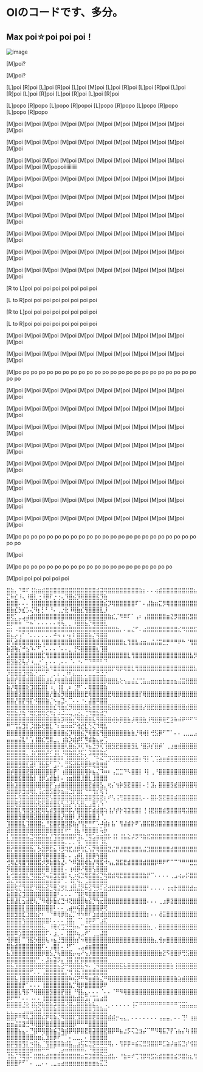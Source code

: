 # OIのコードです、多分。

## Max poi☆poi poi poi！

![image](https://github.com/hawk5121/OI/raw/master/poi.jpg)

[M]poi?

[M]poi?

[L]poi [R]poi [L]poi [R]poi [L]poi [M]poi [L]poi [R]poi [L]poi [R]poi [L]poi [R]poi [L]poi [R]poi [L]poi [R]poi [L]poi [R]poi

[L]popo [R]popo [L]popo [R]popoi [L]popo [R]popo [L]popo [R]popo [L]popo [R]popo

[M]poi [M]poi [M]poi [M]poi [M]poi [M]poi [M]poi [M]poi [M]poi [M]poi [M]poi 

[M]poi [M]poi [M]poi [M]poi [M]poi [M]poi [M]poi [M]poi [M]poi [M]poi [M]poi 

[M]poi [M]poi [M]poi [M]poi [M]poi [M]poi [M]poi [M]poi [M]poi [M]poi [M]poi [M]poi [M]popoiiiiiiiiii

[M]poi [M]poi [M]poi [M]poi [M]poi [M]poi [M]poi [M]poi [M]poi [M]poi [M]poi 

[M]poi [M]poi [M]poi [M]poi [M]poi [M]poi [M]poi [M]poi [M]poi [M]poi [M]poi 

[M]poi [M]poi [M]poi [M]poi [M]poi [M]poi [M]poi [M]poi [M]poi [M]poi [M]poi 

[M]poi [M]poi [M]poi [M]poi [M]poi [M]poi [M]poi [M]poi [M]poi [M]poi [M]poi 

[M]poi [M]poi [M]poi [M]poi [M]poi [M]poi [M]poi [M]poi [M]poi [M]poi [M]poi 

[M]poi [M]poi [M]poi [M]poi [M]poi [M]poi [M]poi [M]poi [M]poi [M]poi [M]poi 

[R to L]poi poi poi poi poi poi poi poi 

[L to R]poi poi poi poi poi poi poi poi 

[R to L]poi poi poi poi poi poi poi poi 

[L to R]poi poi poi poi poi poi poi poi 

[M]poi [M]poi [M]poi [M]poi [M]poi [M]poi [M]poi [M]poi [M]poi [M]poi [M]poi 

[M]poi [M]poi [M]poi [M]poi [M]poi [M]poi [M]poi [M]poi [M]poi [M]poi [M]poi 

[M]po po po po po po po po po po po po po po po po po po po po po po po po po 

[M]poi [M]poi [M]poi [M]poi [M]poi [M]poi [M]poi [M]poi [M]poi [M]poi [M]poi 

[M]poi [M]poi [M]poi [M]poi [M]poi [M]poi [M]poi [M]poi [M]poi [M]poi [M]poi 

[M]poi [M]poi [M]poi [M]poi [M]poi [M]poi [M]poi [M]poi [M]poi [M]poi [M]poi 

[M]poi [M]poi [M]poi [M]poi [M]poi [M]poi [M]poi [M]poi [M]poi [M]poi [M]poi 

[M]poi [M]poi [M]poi [M]poi [M]poi [M]poi [M]poi [M]poi [M]poi [M]poi [M]poi 

[M]poi [M]poi [M]poi [M]poi [M]poi [M]poi [M]poi [M]poi [M]poi [M]poi [M]poi 

[M]poi [M]poi [M]poi [M]poi [M]poi [M]poi [M]poi [M]poi [M]poi [M]poi [M]poi 

[M]poi [M]poi [M]poi [M]poi [M]poi [M]poi [M]poi [M]poi [M]poi [M]poi [M]poi 

[M]po po po po po po po po po po po po po po po po po po po po po po po po po 

[M]poi

[M]po po po po po po po po po po po po po po po po po po po po 

[M]poi poi poi poi poi poi


      

⣿⣷⡄⠙⠿⠏⢸⣷⣶⣾⣿⣿⣿⣿⣿⣿⣿⣿⣿⣿⣿⣿⣿⣾⣽⢿⣿⣿⣿⣿⣿⣿⣿⣿⣷⡆⠄⠄⢴⣾⣿⣿⣿⣿⣿⣿⣿⣿⣦⣍⠷⣎⠸⢄⠸⣿⣇⢐⠸⡿⠏⡐⢐⢄⠹⣿⣮⡹⢿⣿⣿⣿⣯⡹⣷
⣿⣿⣿⠄⠄⠄⢸⣿⣿⣿⣿⣿⣿⣿⣿⣿⣿⣿⣿⣿⣿⣿⣿⣿⣿⣮⡹⢿⣿⣿⣿⣿⣿⠏⠁⠄⣼⣷⣶⣍⡻⢿⣿⣿⣿⣿⣿⣿⣿⣿⣷⣎⡳⣎⡡⢌⠻⡆⡃⠃⠘⠄⢀⡐⣗⠸⢿⣷⣎⢻⣿⣿⣿⣇⡸
⣿⢟⡁⣀⣠⣴⣾⣿⣿⣿⣿⣿⣿⣿⣿⣿⣿⣿⣿⣿⣿⣿⣿⣿⣿⣿⣷⣎⡈⠻⠿⠏⠁⢠⠆⢠⣿⣿⣿⣿⣿⣶⣝⡻⣿⣿⣯⣻⣿⣿⡿⠿⠷⠈⠓⠦⠁⠄⠄⠄⠄⠄⢾⢧⡀⡀⠸⣿⣿⣧⡙⢿⣿⣿⣇
⣶⡆⠠⣿⣿⣿⣿⣿⣿⣿⣿⣿⣿⣿⣿⣿⣿⣿⣿⣿⣿⣿⣿⣿⣿⣿⣿⣿⣷⡄⠄⣤⣌⠋⠄⣴⣿⣿⣿⣿⣿⣿⣿⣿⣎⠻⣿⣿⣯⣿⣦⡔⢰⠁⠈⠄⠄⠄⠄⠄⠄⠚⠲⠰⠐⡆⠇⣿⣿⣿⣷⡌⢻⣿⣿
⣿⢣⣾⣿⣿⣿⣿⣿⣇⢻⣿⣿⣿⣿⣿⣿⣿⣿⣿⣿⣿⣿⣿⣿⣿⣿⣿⣿⣿⣿⣆⢹⣿⣧⣴⣶⣤⣬⣬⣭⣛⡛⠛⠛⠟⠓⠈⢻⣿⣷⣽⢷⡌⠚⣢⠱⠌⠋⡈⠄⠄⠄⠈⠄⠄⡀⢘⠫⣿⣿⣿⣿⣆⢹⣿
⣣⣿⣿⣿⣿⣿⣿⣿⣿⣏⢻⣿⣿⣿⣿⣿⣿⣿⣿⣿⣿⣿⣿⣿⣿⣿⣿⣿⣿⣿⣿⣇⢻⣿⣿⣿⣿⣿⣿⣿⣿⣿⣿⣿⣿⣿⣿⣧⡻⣿⣻⣷⣝⢧⡜⠰⣀⡐⠁⡄⠄⠄⢀⠄⠄⠈⠄⠐⠄⠉⠙⠛⠛⠃⠙
⣿⣿⣿⣿⣿⣿⣿⣿⣿⣽⣧⠻⣿⣿⣿⣿⣿⣿⣿⣿⣿⣿⡿⣿⣿⣿⣿⡟⢿⡿⢿⣿⣇⢻⣿⣿⣿⣿⣿⣿⣿⣿⣿⣿⣿⣿⣿⣿⣧⡜⣿⢿⣿⣼⢻⣷⣌⣠⡤⠁⢀⠄⠆⠠⡘⢃⣦⣤⡄⠄⣤⣤⣭⣬⡌
⣿⣿⡏⣿⣿⣿⣿⣿⣿⣿⣼⣷⡜⢿⣿⣿⣿⣿⣿⣿⣿⣿⣿⣿⣿⡿⣿⣿⣧⢕⢢⣤⣬⣌⢉⣥⣤⣶⣶⣶⣷⣶⣶⣦⣬⣭⣿⣿⣿⣷⡜⢿⣿⣿⣗⣹⣿⣯⣿⡇⠰⡀⢸⡇⢀⠆⢈⡛⠁⠄⢿⣿⣿⣿⣷
⣿⣿⣿⣽⣿⣿⣿⣿⣿⣿⣿⡜⣿⣮⡻⣿⣿⣿⣿⣿⣟⢿⣿⣿⣿⣿⣟⢿⣿⣿⣿⣿⣿⣿⡏⢿⣿⣿⣿⣿⣿⣿⣿⣿⡿⣿⣿⣿⣿⣿⣿⡜⣿⡟⢿⡏⠺⣿⣿⣷⡈⠢⣤⣙⠄⠉⠄⠄⠐⠄⣼⣿⠿⣿⣿
⣿⣿⣿⣿⣿⣿⣿⣿⣿⣿⣿⣿⣎⢻⣷⣎⡻⣿⣿⣿⣿⣯⣿⣿⣿⣿⣯⣿⣿⣿⣿⡯⣿⣿⣿⡜⣿⣟⣿⣿⣿⣿⣿⣿⣿⣿⣾⣿⣿⢿⣿⣷⡼⢷⠈⢿⣏⣿⢿⢎⠻⡆⠴⠬⠤⢤⣠⣔⣄⢈⠹⣿⣷⣾⡙
⣿⣿⣿⣿⣿⣿⣿⣿⣿⣿⣿⣿⣿⣷⡽⢿⣷⣎⡻⣿⣿⣿⣧⢻⣿⣿⣿⢾⡷⡿⣿⣷⡼⢿⣿⣷⡸⢻⣿⡿⢿⣋⣽⠷⠾⠟⠛⠋⠙⠛⠉⢩⣥⣹⡇⡨⣿⡷⢟⣿⣇⠈⠆⠶⠶⠶⠍⢺⣞⣇⢑⢌⠹⢿⣧
⣿⣿⣿⣿⣿⣿⣿⣿⣿⣿⣿⣿⣿⣿⣿⣮⡹⢿⣿⣮⡙⢿⣿⣯⢻⣿⣿⣿⣿⣿⣿⣷⣷⡘⢿⢾⡇⢚⣫⡿⠋⠉⠁⠄⠄⢀⣀⣀⣠⣤⣤⣤⣬⣇⠃⢡⢸⣿⣎⢛⣿⣀⡀⢰⣷⡱⣾⡾⠏⠻⣾⣷⣄⡤⢉
⣿⣿⣿⣿⣿⣿⣿⣿⣿⣿⣿⣿⣿⣿⣿⢇⣿⣮⡹⢏⠹⣦⣙⡻⢏⢹⣿⣻⣟⣿⣿⣿⣻⣇⠘⣿⡽⡎⣿⡾⠁⢀⣰⣶⣾⣿⣿⣿⣿⣿⣿⣿⣿⣿⡀⢸⡞⣿⣿⡼⠎⢸⡇⠸⣿⣷⣿⡸⣏⡁⣹⣿⣿⣷⣎
⣿⣿⣿⣿⣿⣿⣿⣿⣿⣿⣿⣿⣿⡿⠇⣸⣿⣿⣿⣷⣕⡀⠈⡓⠮⢉⡹⢽⣿⣿⣿⣿⣽⣿⡆⢻⡇⢁⢩⣵⣶⣾⣿⣿⣿⣿⣿⣿⣿⣿⣿⣿⣻⣿⣇⣾⠇⢸⣷⡷⠁⣠⠌⠄⣩⣵⣾⣷⢿⡿⠿⢯⣿⢿⣿
⣿⡾⣿⣿⣿⣟⣿⣿⣿⣿⣿⣿⡟⠁⢰⣿⣿⣿⣿⣿⢿⡷⣦⣌⠹⠶⠆⢠⣉⣉⠙⠣⣿⣿⡇⠸⡇⢀⠘⣿⣿⣿⣿⣿⣿⣿⣿⣿⣿⣿⣿⣿⣯⣿⣿⣷⡇⢸⡿⣡⣾⣷⡇⠄⢰⣶⣿⣿⣸⣿⣇⣸⣿⣿⣿
⣿⣷⣹⣿⣿⣿⣿⣿⣿⣿⣿⡟⢡⣴⣿⣿⣿⣿⣿⣿⣿⣟⣾⣿⣣⡀⢖⡌⢲⡷⣻⣟⣿⣿⡇⠄⡃⣹⡄⣿⣿⣿⣻⣞⣿⡿⣿⣿⢿⣽⣿⣿⡿⣻⣾⢿⣇⢨⣔⣿⣫⣿⡷⣦⣬⣙⡟⣿⡏⠙⠛⢻⡎⢯⢹
⣿⣿⡧⢻⣿⣷⣿⣿⡿⣿⣟⢣⣿⣿⣿⣿⣷⣿⣿⣯⣽⣿⣻⣯⣟⡆⠞⢣⢨⢛⣿⣿⣿⣿⣇⠄⠄⣿⡧⣻⣟⣿⣿⣾⣿⣿⣿⣿⣿⣿⣿⢿⣽⣿⣿⣿⣷⢯⣯⣿⣿⣿⣧⢣⣬⡜⢣⢣⣿⣄⣠⣿⢡⠱⠈
⣿⣿⣿⣇⢻⣿⣻⣻⣟⢿⢧⣾⣻⣿⣿⠿⡯⡜⣿⣿⣿⡯⣾⣾⣿⢵⢸⡜⡞⡗⢽⣽⣯⣿⡇⢘⢸⣟⣿⣿⣾⣻⣿⣿⣿⢿⣽⣿⣿⣿⣿⣿⣻⣿⢿⣿⣽⣿⣿⣿⣿⣿⣿⡜⣿⣿⠇⡸⣻⣿⣿⣿⣸⠈⡀
⢹⣿⣿⣿⣇⢹⣿⣿⣿⣂⠘⣟⣿⡿⣿⣻⣟⣷⡜⢻⡛⠛⠋⠡⠼⣾⡆⣧⠁⢻⣼⣾⡗⠟⢡⣿⣯⣿⣻⣿⣽⣿⣿⣿⣿⣿⣿⣿⣿⣽⣿⣿⣿⣿⣿⣿⣿⣿⣿⣿⣿⣿⣿⡏⠟⠃⢸⣧⠸⣿⣿⣿⡇⢥⡷
⡇⢻⣿⣿⣿⣧⣙⢿⣯⣿⣧⡜⢹⣯⣿⣿⣿⡿⢹⣆⠘⢿⣡⣶⣶⣿⡧⢸⡇⢸⣧⣕⡼⡻⠻⣷⣟⣽⣿⣿⣿⣿⣿⣿⣿⣿⣿⣿⣿⣿⣿⣿⣿⣿⣿⣿⣿⡿⣿⣿⣿⣿⣿⣷⠄⠄⠄⢹⡀⢹⣿⣿⡇⣸⣧
⣿⡞⣿⣿⣿⣿⣷⡄⡳⣽⡿⣯⣦⠸⡻⢽⣏⣼⡿⢻⣅⢢⡝⢿⣿⣿⣝⣬⡟⣼⣿⣟⣿⣿⣧⣬⣹⣿⣿⣿⣿⣿⣾⣿⣿⣿⣿⣿⣿⣿⣿⣿⣿⣿⣿⣿⣿⣿⢻⡿⣿⣿⣿⣿⠄⠄⢠⡾⣇⢸⣿⡿⢳⣿⣿
⢚⢿⣜⢿⣿⢻⣿⣿⣯⡺⡻⣷⣿⣷⣜⠄⠑⠿⣽⣿⢾⣷⡜⢿⣯⠺⢢⣄⣽⣯⣟⣾⣿⣿⣿⣾⣿⣿⡿⠿⠟⠋⠉⠉⠙⠛⠛⣛⣛⡻⣿⣿⣿⣿⣿⣿⣿⣿⡿⣿⢸⣿⣿⡇⠄⢰⢾⡿⠜⢿⣿⢣⣿⣿⣿
⣧⢚⣿⣾⣿⣇⠻⣿⣟⡹⢤⣭⣻⣟⣿⡅⢆⡰⢮⣙⢿⣯⣿⣮⡙⢷⣿⣾⢿⣟⣿⣿⣿⣿⣿⣷⡟⠉⠄⠄⠄⠄⢀⣠⢴⡤⡯⣿⣿⣽⣮⡹⢿⣿⣿⣿⣿⣿⣿⣶⣾⣿⡿⠁⠄⠸⣏⢳⣄⣠⣿⣿⣿⣿⣿
⣿⣿⢯⣍⢹⣿⣏⠹⢿⣷⣮⣙⢿⣬⡫⣇⣸⣿⣬⣝⠷⣪⢙⡻⠅⣮⣺⣿⣟⣿⣿⣿⣿⣿⣿⣿⠃⠄⠄⠄⠄⢰⢶⡗⣿⣿⣿⣾⣶⣷⣿⣿⣮⣹⣿⣿⣿⣿⣿⣿⣿⣿⠃⠄⠄⠄⠈⢹⣟⠻⣿⣿⣿⣿⣿
⣗⣿⣼⣇⣢⣾⣟⢧⡈⠻⢾⡷⣷⣎⣙⠺⢝⣿⣿⣿⢷⣮⡙⢳⣖⣿⣿⣿⣿⣿⣿⣿⣿⣿⣿⣿⠄⠄⠄⢀⣰⡿⣽⣿⣿⣿⣿⣿⣿⣿⣿⣿⣿⡇⣿⣿⣿⣿⣿⣿⣿⠇⠄⠄⢀⣴⠶⢮⣿⣼⣿⣿⣿⡿⢟
⣿⣿⣻⣿⣏⣹⣿⣷⡕⠆⠈⠙⠿⢿⡿⣷⣌⡉⠺⠳⠿⠏⣱⣾⣾⣷⣿⣿⣿⣿⣿⣿⣿⣿⣿⣿⡆⠄⠄⢼⣭⣿⣿⣿⣿⣿⣿⣿⣿⣿⣿⣿⣿⢳⣿⣿⣿⣿⣿⣿⠇⠄⠄⠄⢸⣿⡄⠈⠁⢸⡿⠟⠉⣰⣏
⣿⣿⣿⣿⣿⣿⢿⣿⣿⣧⡀⠸⢿⢎⣩⣙⣛⡷⠦⠉⣶⣺⣿⣿⣿⣿⣿⣿⣿⣿⣿⣿⣿⣿⣿⣿⣷⡀⠄⣿⣿⣿⣿⣿⣿⣿⣿⣿⣿⣿⣿⠿⣱⣿⣿⣿⣿⣿⣿⠏⠄⣰⡀⠄⢸⣿⡿⢦⣠⠞⠁⢀⣀⣼⣿
⢺⡿⣿⡇⠉⢹⣯⡳⣿⣿⢧⠰⣦⣘⣻⣿⣿⣷⡎⠲⢿⣿⣿⣿⣿⣿⣿⣿⣿⣿⣿⣿⣿⣿⣿⣿⣿⣷⣄⢺⡶⣿⣿⣿⣿⣿⣿⣿⣿⣿⣷⣾⣿⣿⣿⣿⣿⣿⠏⠄⢠⣿⡇⠄⠸⠋⠁⢀⣠⣴⣶⣿⣿⣿⣿
⣧⣹⣿⣿⣿⣿⣿⣿⣿⡿⣿⣣⡘⢧⣿⣿⣯⡤⢤⠜⢢⡸⣿⣿⣿⣿⣿⣿⣿⣿⣿⣿⣿⣿⣿⣿⣿⣿⣿⣷⣝⠫⣿⣿⡿⢛⣫⣿⣿⣿⣿⣿⣿⣿⣿⣿⡟⠃⠄⣸⣦⣽⡻⡄⢸⣿⢸⡟⣿⣿⣿⣿⣿⣿⣿
⣿⣧⣹⣿⣿⣿⣿⣿⣿⣟⣿⣿⣿⣦⣝⠛⢿⣿⣿⣧⠳⠄⢈⠻⣿⣿⣿⣿⣿⣯⣧⣿⣿⣿⣿⣿⣿⣿⣿⣿⣿⣿⣷⢸⣿⣿⣿⣿⣿⣿⣿⣿⣿⣿⣿⠋⠄⠄⢠⣿⣿⣿⣿⣧⡌⢻⢸⣷⢸⣿⣿⣿⣿⣿⣿
⣿⣿⣧⢸⣿⣿⣿⣿⣿⣿⣿⣿⣿⣿⣿⣿⠷⢮⡝⠛⠻⣶⣾⣷⣌⠛⢿⣿⣿⣿⣿⣿⣿⣿⣿⣿⣿⣿⣿⣿⣿⣿⣿⣷⣵⣾⣿⣿⣿⣿⣿⣿⣿⡟⠁⠄⠄⠄⢸⣿⣿⣿⣿⣿⣿⣧⡉⢿⡿⣿⣿⣿⣿⡿⠟
⣿⣿⣿⣇⢻⡯⠙⢿⣿⣿⣿⣻⣿⣿⡟⣿⡇⠘⢻⣧⣄⠄⠄⠄⠈⠄⠄⠈⠛⠻⢿⣿⣿⣿⣿⣿⣿⣿⣿⣿⣿⣿⣿⣿⣿⣿⣿⣿⣿⡿⠟⠛⠃⠄⠄⠠⠄⠄⢸⣿⣿⣿⣿⣿⣿⣿⣷⣾⣷⣩⡌⢩⣥⣴⣿
⣿⣿⣿⣿⣘⣗⢸⣯⡻⣷⣿⣷⡽⣿⣿⣜⣿⣤⣿⣿⣷⣷⣧⣄⡀⠠⡀⠄⠄⠄⠄⠄⢸⠍⠛⠛⠛⠛⠛⠛⠛⠛⠛⠛⢩⣭⣥⣤⣤⣄⣄⣀⣀⣠⣤⣤⣾⣾⢸⣿⣿⣿⣿⣿⣿⣿⣿⣿⣿⣿⣿⣼⣿⣿⣿
⣿⣿⡟⠛⠻⢧⣼⣿⣿⣮⡟⢿⣷⣌⠻⣿⣿⣏⣹⣿⣿⣿⣟⣿⣿⣿⣾⣾⡒⢤⣄⡀⠄⠄⠄⠄⠄⠄⠄⢠⣤⣤⡀⠄⠄⢙⠃⢰⣶⣶⣶⣬⣭⣽⣛⠻⢿⣿⡿⣿⣿⣿⣿⣿⣿⣿⡿⠛⠛⠛⣿⣿⣿⣿⣿
⣿⣿⣿⣦⣄⠄⠙⣿⠿⢿⣿⣷⣮⣙⢷⣾⡿⢿⡿⣿⣟⣿⣽⣿⣿⣟⣿⡿⠿⣦⣐⡫⢍⣑⣲⡬⠉⠛⠻⢿⣯⡙⡟⢡⣦⡌⢷⢸⣿⣿⣿⣿⣿⣿⣿⣿⣷⣶⣅⣹⣿⡿⠟⠉⠁⠄⣀⣀⡀⠄⢸⣿⣿⣿⣿
⣿⡿⢿⣿⢻⡇⠲⣿⣆⠈⢻⣿⣿⣿⣷⣾⣧⣀⣰⢯⣍⣙⡻⠿⠿⠿⢿⡄⠄⢻⡿⡿⠶⣮⣍⣛⣻⣿⣿⠿⣋⣵⡼⣶⣯⣙⡞⢺⣿⣿⣿⣿⣿⣿⣿⡿⠿⠿⠛⠛⠉⠁⢀⡴⠶⠿⠿⠿⠿⠄⠘⢿⣿⣿⣿
⢸⣷⡌⠹⢿⣿⠄⣿⣿⣷⣾⣿⣿⣿⣿⣿⣿⣿⣿⣶⣭⣹⣿⣿⣷⣶⣾⣧⠄⠘⣷⠶⠞⢉⢹⡿⢿⣫⣵⣾⣿⣿⣿⣮⡻⣿⣷⣆⢻⣿⣿⣿⠟⠋⠁⠄⢀⣀⠄⠄⢀⣀⣤⣴⣶⣶⣶⣶⣶⣶⣶⣶⣦⣍⣙